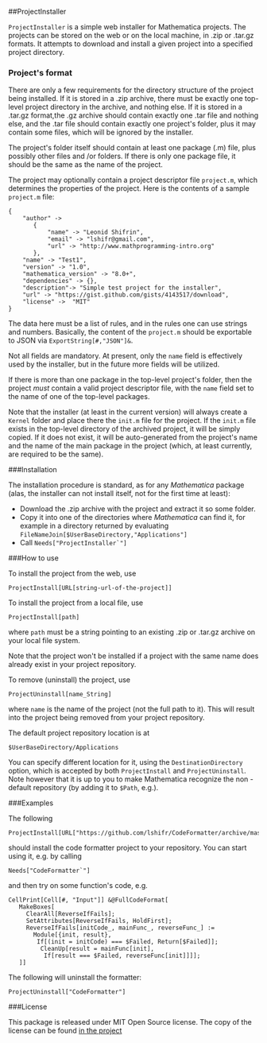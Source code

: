 ##ProjectInstaller

`ProjectInstaller` is a simple web installer for Mathematica projects. 
The projects can be stored on the web or on the local machine, in .zip 
or .tar.gz formats. It attempts to download and install a given project 
into a specified project directory.

### Project's format

There are only a few requirements for the directory structure of the 
project being installed. If it is stored in a .zip archive, there 
must be exactly one top-level project directory in the archive, and
nothing else. If it is stored in a .tar.gz format,the .gz archive 
should contain exactly one .tar file and nothing else, and the .tar
file should contain exactly one project's folder, plus it may contain
some files, which will be ignored by the installer.

The project's folder itself should contain at least one package (.m)
file, plus possibly other files and /or folders. If there is only one
package file, it should be the same as the name of the project. 

The project may optionally contain a project descriptor file 
`project.m`, which determines the properties of the project.
Here is the contents of a sample `project.m` file:

    {
        "author" ->
           {
               "name" -> "Leonid Shifrin",
               "email" -> "lshifr@gmail.com",
               "url" -> "http://www.mathprogramming-intro.org"
           },           
        "name" -> "Test1",
        "version" -> "1.0",
        "mathematica_version" -> "8.0+",
        "dependencies" -> {},
        "description"-> "Simple test project for the installer",
        "url" -> "https://gist.github.com/gists/4143517/download",
        "license" ->  "MIT"
    }
    
The data here must be a list of rules, and in the rules one can use
strings and numbers. Basically, the content of the `project.m` should 
be exportable to JSON via `ExportString[#,"JSON"]&`.

Not all fields are mandatory. At present, only the `name` field is 
effectively used by the installer, but in the future more fields will
be utilized.

If there is more than one package in the top-level project's folder, 
then the project *must* contain a valid project descriptor file, with
the `name` field set to the name of one of the top-level packages.

Note that the installer (at least in the current version) will always
create a `Kernel` folder and place there the `init.m` file for the 
project. If the `init.m` file exists in the top-level directory of the
archived project, it will be simply copied. If it does not exist, it
will be auto-generated from the project's name and the name of the 
main package in the project (which, at least currently, are required
to be the same). 



###Installation

The installation procedure is standard, as for any *Mathematica*
package (alas, the installer can not install itself, not for the 
first time at least):

 - Download the .zip archive with the project and extract it so 
some folder.
 - Copy it into one of the directories where *Mathematica* 
can find it, for example in a directory returned by evaluating
`FileNameJoin[$UserBaseDirectory,"Applications"]`
 - Call ``Needs["ProjectInstaller`"]``

###How to use

To install the project from the web, use 

    ProjectInstall[URL[string-url-of-the-project]]
    
To install the project from a local file, use

    ProjectInstall[path]
    
where `path` must be a string pointing to an existing .zip or
.tar.gz archive on your local file system.

Note that the project won't be installed if a project with the 
same name does already exist in your project repository.

To remove (uninstall) the project, use

    ProjectUninstall[name_String]
    
where `name` is the name of the project (not the full path to it).
This will result into the project being removed from your project
repository. 

The default project repository location is at 

    $UserBaseDirectory/Applications
    
You can specify different location for it, using the `DestinationDirectory`
option, which is accepted by both `ProjectInstall` and `ProjectUninstall`.
Note however that it is up to you to make Mathematica recognize the non -
default repository (by adding it to `$Path`, e.g.).

    
###Examples

The following

    ProjectInstall[URL["https://github.com/lshifr/CodeFormatter/archive/master.zip"]]

should install the code formatter project to your repository. You can start 
using it, e.g. by calling

    Needs["CodeFormatter`"]
    
and then try on some function's code, e.g. 

    CellPrint[Cell[#, "Input"]] &@FullCodeFormat[
       MakeBoxes[
         ClearAll[ReverseIfFails];
         SetAttributes[ReverseIfFails, HoldFirst];
         ReverseIfFails[initCode_, mainFunc_, reverseFunc_] := 
           Module[{init, result}, 
            If[(init = initCode) === $Failed, Return[$Failed]];
             CleanUp[result = mainFunc[init], 
              If[result === $Failed, reverseFunc[init]]]];
       ]]
       
The following will uninstall the formatter:

    ProjectUninstall["CodeFormatter"]



###License

This package is released under MIT Open Source license. The copy of the license can be found [in the project](https://github.com/lshifr/ProjectInstaller/blob/master/LICENSE) 


